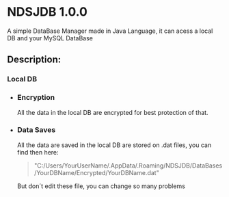 # NDSJDB 1.0.0
A simple DataBase Manager made in Java Language, it can acess a local DB and your MySQL DataBase


## Description:

### Local DB
- ### Encryption
  All the data in the local DB are encrypted for best protection of that.
- ### Data Saves
  All the data are saved in the local DB are stored on .dat files, you can find then here:
  > "C:/Users/YourUserName/.AppData/.Roaming/NDSJDB/DataBases/YourDBName/Encrypted/YourDBName.dat"

  But don´t edit these file, you can change so many problems
